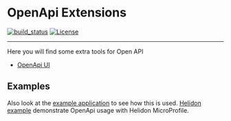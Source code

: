 # OpenApi Extensions

[![build_status](https://travis-ci.com/microprofile-extensions/openapi-ext.svg?branch=main)](https://travis-ci.com/microprofile-extensions/openapi-ext)
[![License](https://img.shields.io/badge/license-Apache%202-blue.svg)](https://github.com/microprofile-extensions/openapi-ext/blob/main/LICENSE)
___________
Here you will find some extra tools for Open API

* [OpenApi UI](https://github.com/microprofile-extensions/openapi-ext/blob/master/openapi-ui/README.md)

## Examples

Also look at the [example application](https://github.com/microprofile-extensions/openapi-ext/blob/master/openapi-examples/basic-example/README.md) to see how this is used.
[Helidon example](https://github.com/microprofile-extensions/openapi-ext/blob/master/openapi-examples/helidon-basic-example/README.md) demonstrate OpenApi usage with Helidon MicroProfile.
